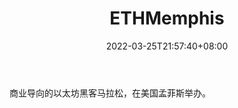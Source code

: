 ﻿---
weight: 
title: "ETHMemphis"
description: "商业导向的以太坊黑客马拉松，在美国孟菲斯举办"
date: 2022-03-25T21:57:40+08:00
lastmod: 2022-03-25T16:45:40+08:00
draft: false
authors: ["Metabd"]
featuredImage: "ethmemphis.png"
link: ""
tags: ["元宇宙社区","ETHMemphis"]
categories: ["navigation"]
navigation: ["元宇宙社区"]
lightgallery: true
toc: true
pinned: false
recommend: false
recommend1: false
---
商业导向的以太坊黑客马拉松，在美国孟菲斯举办。
